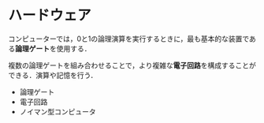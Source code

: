 # ハードウェア

コンピューターでは，0と1の論理演算を実行するときに，最も基本的な装置である**論理ゲート**を使用する．

複数の論理ゲートを組み合わせることで，より複雑な**電子回路**を構成することができる．演算や記憶を行う．


- 論理ゲート
- 電子回路
- ノイマン型コンピュータ